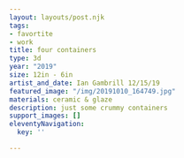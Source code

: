 ```yaml
---
layout: layouts/post.njk
tags:
- favortite
- work
title: four containers
type: 3d
year: "2019"
size: 12in - 6in
artist_and_date: Ian Gambrill 12/15/19
featured_image: "/img/20191010_164749.jpg"
materials: ceramic & glaze
description: just some crummy containers
support_images: []
eleventyNavigation:
  key: ''

---
```

